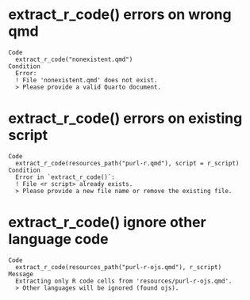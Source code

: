 # extract_r_code() errors on wrong qmd

    Code
      extract_r_code("nonexistent.qmd")
    Condition
      Error:
      ! File 'nonexistent.qmd' does not exist.
      > Please provide a valid Quarto document.

# extract_r_code() errors on existing script

    Code
      extract_r_code(resources_path("purl-r.qmd"), script = r_script)
    Condition
      Error in `extract_r_code()`:
      ! File <r script> already exists.
      > Please provide a new file name or remove the existing file.

# extract_r_code() ignore other language code

    Code
      extract_r_code(resources_path("purl-r-ojs.qmd"), r_script)
    Message
      Extracting only R code cells from 'resources/purl-r-ojs.qmd'.
      > Other languages will be ignored (found ojs).

